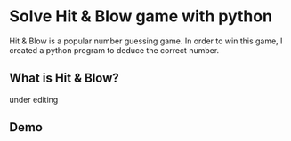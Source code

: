 # Solve Hit & Blow game with python  
Hit & Blow is a popular number guessing game. In order to win this game, I created a python program to deduce the correct number.

## What is Hit & Blow?
under editing  

## Demo
